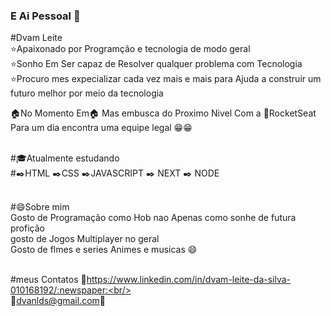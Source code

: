 ### E Ai Pessoal 👋

#Dvam Leite
<br/>:star:Apaixonado por Programção e tecnologia de modo geral 
<br/>:star:Sonho Em Ser capaz de Resolver qualquer problema com Tecnologia 
<br/>:star:Procuro mes expecializar cada vez mais e mais para Ajuda a construir um futuro melhor por meio da tecnologia 

:house:No Momento Em:house: Mas embusca do Proximo Nivel Com a :rocket:RocketSeat Para um dia encontra uma equipe legal :grin::grin:

<br/>#:mortar_board:Atualmente estudando
<br/>#:black_nib:HTML :black_nib:CSS :black_nib:JAVASCRIPT :black_nib: NEXT :black_nib: NODE

<br/>#:smile:Sobre mim
<br/>Gosto de Programação como Hob nao Apenas como sonhe de futura profição 
<br/>gosto de Jogos Multiplayer no geral 
<br/>Gosto de flmes e series Animes e musicas :smile:

<br/>#meus Contatos
:newspaper:https://www.linkedin.com/in/dvam-leite-da-silva-010168192/:newspaper:<br/>
<br/>:email:dvanlds@gmail.com:email:


<!--
**dvamleite/dvamleite** is a ✨ _special_ ✨ repository because its `README.md` (this file) appears on your GitHub profile.

Here are some ideas to get you started:

- 🔭 I’m currently working on ...
- 🌱 I’m currently learning ...
- 👯 I’m looking to collaborate on ...
- 🤔 I’m looking for help with ...
- 💬 Ask me about ...
- 📫 How to reach me: ...
- 😄 Pronouns: ...
- ⚡ Fun fact: ...
-->
